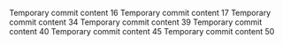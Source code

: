 Temporary commit content 16
Temporary commit content 17
Temporary commit content 34
Temporary commit content 39
Temporary commit content 40
Temporary commit content 45
Temporary commit content 50
